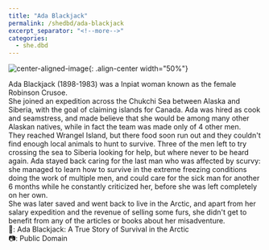 ```yaml
---
title: "Ada Blackjack"
permalink: /shedbd/ada-blackjack
excerpt_separator: "<!--more-->"
categories:
  - she.dbd
---
```


![center-aligned-image](https://upload.wikimedia.org/wikipedia/commons/1/16/Ada_Blackjack_in_winter_costume.jpg){: .align-center width="50%"}

Ada Blackjack (1898-1983) was a Inpiat woman known as the female Robinson Crusoe. \
She joined an expedition across the Chukchi Sea between Alaska and Siberia, with the goal of claiming islands for Canada. Ada was hired as cook and seamstress, and made believe that she would be among many other Alaskan natives, while in fact the team was made only of 4 other men. \
They reached Wrangel Island, but there food soon run out and they couldn't find enough local animals to hunt to survive. Three of the men left to try crossing the sea to Siberia looking for help, but where never to be heard again. Ada stayed back caring for the last man who was affected by scurvy: she managed to learn how to survive in the extreme freezing conditions doing the work of multiple men, and could care for the sick man for another 6 months while he constantly criticized her, before she was left completely on her own. \
She was later saved and went back to live in the Arctic, and apart from her salary expedition and the revenue of selling some furs, she didn't get to benefit from any of the articles or books about her misadventure.⁠ \
⁠
📕: Ada Blackjack: A True Story of Survival in the Arctic⁠ \
📷: Public Domain⁠